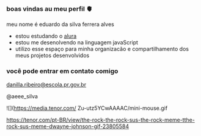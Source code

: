 ### boas vindas au meu perfil 🫀

meu nome é eduardo da silva ferrera alves

- estou estudando o [alura](https://alura.com.br)
- estou me desenolvendo na linguagem javaScript
- utilizo esse espaço para minha organizacão e compartilhamento dos meus projetos desenvolvidos

 ### você pode entrar em contato comigo

danilla.ribeiro@escola.pr.gov.br

@aeee_silva

![](https://media.tenor.com/ Zu-utz5YCwAAAAC/mini-mouse.gif


https://tenor.com/pt-BR/view/the-rock-the-rock-sus-the-rock-meme-tthe-rock-sus-meme-dwayne-johnson-gif-23805584
